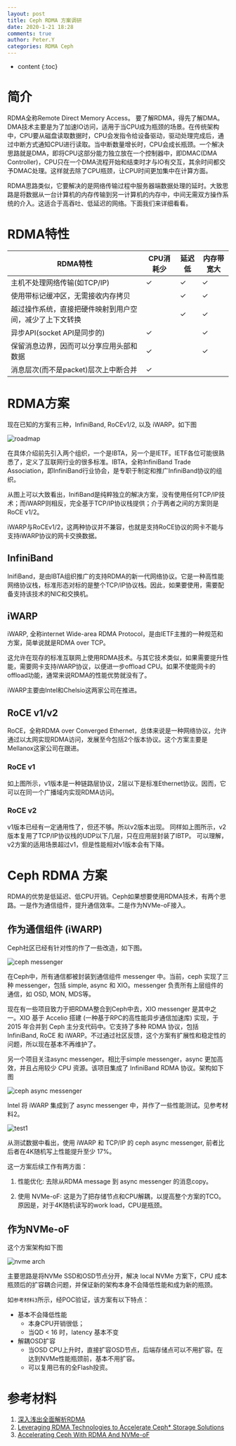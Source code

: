 ```yaml
---
layout: post
title: Ceph RDMA 方案调研
date: 2020-1-21 18:28
comments: true
author: Peter.Y
categories: RDMA Ceph
---
```


* content
{:toc}

# 简介
RDMA全称Remote Direct Memory Access。
要了解RDMA，得先了解DMA。DMA技术主要是为了加速IO访问，适用于当CPU成为瓶颈的场景。在传统架构中，CPU要从磁盘读取数据时，CPU会发指令给设备驱动，驱动处理完成后，通过中断方式通知CPU进行读取。当中断数量增长时，CPU会成长瓶颈。一个解决思路就是DMA，即将CPU这部分能力独立放在一个控制器中，即DMAC(DMA Controller)，CPU只在一个DMA流程开始和结束时才与IO有交互，其余时间都交予DMAC处理。这样就去除了CPU瓶颈，让CPU时间更加集中在计算方面。

RDMA思路类似，它要解决的是网络传输过程中服务器端数据处理的延时。大致思路是将数据从一台计算机的内存传输到另一计算机的内存中，中间无需双方操作系统的介入。这适合于高吞吐、低延迟的网络。下面我们来详细看看。

# RDMA特性

|RDMA特性|CPU消耗少|延迟低|内存带宽大|
|--------|-------|----|--------|
|主机不处理网络传输(如TCP/IP)|✓|✓|✓|
|使用带标记缓冲区，无需接收内存拷贝||✓|✓|
|越过操作系统，直接把硬件映射到用户空间，减少了上下文转换||✓|✓|
|异步API(socket API是同步的)|✓||✓|
|保留消息边界，因而可以分享应用头部和数据|✓||✓|
|消息层次(而不是packet)层次上中断合并|✓|||

# RDMA方案

现在已知的方案有三种，InfiniBand, RoCEv1/2, 以及 iWARP。如下图

![roadmap](/images/RDMA-intro/rdma_roadmap.jpg)

在具体介绍前先引入两个组织，一个是IBTA，另一个是IETF。IETF各位可能很熟悉了，定义了互联网行业的很多标准。IBTA，全称InfiniBand Trade Association，即InfiniBand行业协会，是专职于制定和推广InfiniBand协议的组织。

从图上可以大致看出，InifiBand是纯粹独立的解决方案，没有使用任何TCP/IP技术；而iWARP则相反，完全基于TCP/IP协议栈提供；介于两者之间的方案则是RoCE v1/2。

iWARP与RoCEv1/2，这两种协议并不兼容，也就是支持RoCE协议的网卡不能与支持iWARP协议的网卡交换数据。

## InfiniBand

InifiBand，是由IBTA组织推广的支持RDMA的新一代网络协议。它是一种高性能网络协议栈，标准形态对标的是整个TCP/IP协议栈。因此，如果要使用，需要配备支持该技术的NIC和交换机。

## iWARP

iWARP, 全称internet Wide-area RDMA Protocol，是由IETF主推的一种规范和方案，简单说就是RDMA over TCP。

这允许在现存的标准互联网上使用RDMA技术。与其它技术类似，如果需要提升性能，需要网卡支持iWARP协议，以便进一步offload CPU。如果不使能网卡的offload功能，通常来说RDMA的性能优势就没有了。

iWARP主要由Intel和Chelsio这两家公司在推进。

## RoCE v1/v2

RoCE，全称RDMA over Converged Ethernet，总体来说是一种网络协议，允许通过以太网实现RDMA访问，发展至今包括2个版本协议。这个方案主要是Mellanox这家公司在跟进。

### RoCE v1
如上图所示，v1版本是一种链路层协议，2层以下是标准Ethernet协议。因而，它可以在同一个广播域内实现RDMA访问。

### RoCE v2
v1版本已经有一定通用性了，但还不够。所以v2版本出现。
同样如上图所示，v2版本复用了TCP/IP协议栈的UDP以下几层，只在应用层封装了IBTP。
可以理解，v2方案的适用场景超过v1，但是性能相对v1版本会有下降。

# Ceph RDMA 方案

RDMA的优势是低延迟、低CPU开销。Ceph如果想要使用RDMA技术，有两个思路。一是作为通信组件，提升通信效率。二是作为NVMe-oF接入。

## 作为通信组件 (iWARP)

Ceph社区已经有针对性的作了一些改造，如下图。

![ceph messenger](/images/RDMA-intro/ceph_messenger.png)

在Ceph中，所有通信都被封装到通信组件 messenger 中。当前，ceph 实现了三种 messenger，包括 simple, async 和 XIO。messenger 负责所有上层组件的通信，如 OSD, MON, MDS等。

现在有一些项目致力于把RDMA整合到Ceph中去，XIO messenger 是其中之一。XIO 基于 Accelio 搭建 (一种基于RPC的高性能异步通信加速库) 实现，于 2015 年合并到 Ceph 主分支代码中。它支持了多种 RDMA 协议，包括 InfiniBand, RoCE 和 iWARP。不过通过社区反馈，这个方案有扩展性和稳定性的问题，所以现在基本不再维护了。

另一个项目关注async messenger。相比于simple messenger，async 更加高效，并且占用较少 CPU 资源。该项目集成了 InfiniBand RDMA 协议。架构如下图

![ceph async messenger](/images/RDMA-intro/ceph_messenger_arch.jpg)

Intel 将 iWARP 集成到了 async messenger 中，并作了一些性能测试。见参考材料2。

![test1](/images/RDMA-intro/ceph_pf.png)

从测试数据中看出，使用 iWARP 和 TCP/IP 的 ceph async messenger, 前者比后者在4K随机写上性能提升至少 17%。

这一方案后续工作有两方面：

1. 性能优化: 去除从RDMA message 到 async messenger 的消息copy。

2. 使用 NVMe-oF: 这是为了把存储节点和CPU解耦，以提高整个方案的TCO。原因是，对于4K随机读写的work load，CPU是瓶颈。

## 作为NVMe-oF

这个方案架构如下图

![nvme arch](/images/RDMA-intro/ceph_nvme_of_arch.png)

主要思路是将NVMe SSD和OSD节点分开，解决 local NVMe 方案下，CPU 成本瓶颈后的扩容耦合问题，并保证新的架构本身不会降低性能和成为新的瓶颈。

如`参考材料3`所示，经POC验证，该方案有以下特点：
* 基本不会降低性能
  * 本身CPU开销很低；
  * 当QD < 16 时，latency 基本不变
* 解耦OSD扩容
  * 当OSD CPU上升时，直接扩容OSD节点，后端存储点可以不用扩容。在达到NVMe性能瓶颈前，基本不用扩容。
  * 可以复用已有的全Flash投资。

# 参考材料

1. [深入浅出全面解析RDMA](https://zhuanlan.zhihu.com/p/37669618)
2. [Leveraging RDMA Technologies to Accelerate Ceph* Storage Solutions](https://software.intel.com/en-us/articles/leveraging-rdma-technologies-to-accelerate-ceph-storage-solutions)
3. [Accelerating Ceph With RDMA And NVMe-oF](https://www.openfabrics.org/images/2018workshop/presentations/206_HTang_AcceleratingCephRDMANVMe-oF.pdf)

